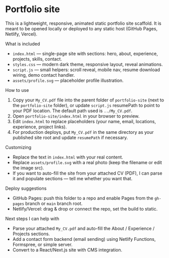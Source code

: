 # Portfolio site

This is a lightweight, responsive, animated static portfolio site scaffold. It is meant to be opened locally or deployed to any static host (GitHub Pages, Netlify, Vercel).

What is included
- `index.html` — single-page site with sections: hero, about, experience, projects, skills, contact.
- `styles.css` — modern dark theme, responsive layout, reveal animations.
- `script.js` — small helpers: scroll reveal, mobile nav, resume download wiring, demo contact handler.
- `assets/profile.svg` — placeholder profile illustration.

How to use
1. Copy your `My_CV.pdf` file into the parent folder of `portfolio-site` (next to the `portfolio-site` folder), or update `script.js` resumePath to point to your PDF location. The default path used is `../My_CV.pdf`.
2. Open `portfolio-site/index.html` in your browser to preview.
3. Edit `index.html` to replace placeholders (your name, email, locations, experience, project links).
4. For production deploys, put `My_CV.pdf` in the same directory as your published site root and update `resumePath` if necessary.

Customizing
- Replace the text in `index.html` with your real content.
- Replace `assets/profile.svg` with a real photo (keep the filename or edit the image src).
- If you want to auto-fill the site from your attached CV (PDF), I can parse it and populate sections — tell me whether you want that.

Deploy suggestions
- GitHub Pages: push this folder to a repo and enable Pages from the `gh-pages` branch or `main` branch root.
- Netlify/Vercel: drag & drop or connect the repo, set the build to static.

Next steps I can help with
- Parse your attached `My_CV.pdf` and auto-fill the About / Experience / Projects sections.
- Add a contact form backend (email sending) using Netlify Functions, Formspree, or simple server.
- Convert to a React/Next.js site with CMS integration.
